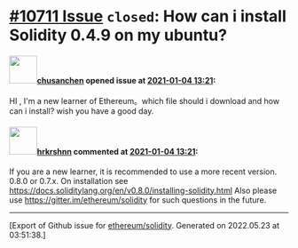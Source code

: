 # [\#10711 Issue](https://github.com/ethereum/solidity/issues/10711) `closed`: How can i  install Solidity 0.4.9 on my ubuntu?

#### <img src="https://avatars.githubusercontent.com/u/36154145?u=0e9a6de90536fc21adb1914da54bab6413c4cbc9&v=4" width="50">[chusanchen](https://github.com/chusanchen) opened issue at [2021-01-04 13:21](https://github.com/ethereum/solidity/issues/10711):

HI , 
I'm a new learner of Ethereum。which file should i download and how can i  install?
wish you have a good day.

#### <img src="https://avatars.githubusercontent.com/u/13174375?u=52d702cb6bec53b561afa293cf9cd53ef7a63924&v=4" width="50">[hrkrshnn](https://github.com/hrkrshnn) commented at [2021-01-04 13:21](https://github.com/ethereum/solidity/issues/10711#issuecomment-754135762):

If you are a new learner, it is recommended to use a more recent version. 0.8.0 or 0.7.x. On installation see https://docs.soliditylang.org/en/v0.8.0/installing-solidity.html Also please use https://gitter.im/ethereum/solidity for such questions in the future.


-------------------------------------------------------------------------------



[Export of Github issue for [ethereum/solidity](https://github.com/ethereum/solidity). Generated on 2022.05.23 at 03:51:38.]
